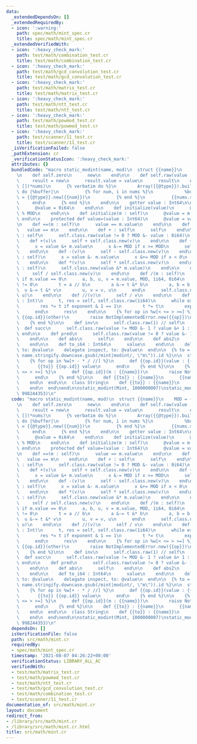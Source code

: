 ```yaml
---
data:
  _extendedDependsOn: []
  _extendedRequiredBy:
  - icon: ':warning:'
    path: spec/math/mint_spec.cr
    title: spec/math/mint_spec.cr
  _extendedVerifiedWith:
  - icon: ':heavy_check_mark:'
    path: test/math/combination_test.cr
    title: test/math/combination_test.cr
  - icon: ':heavy_check_mark:'
    path: test/math/gcd_convolution_test.cr
    title: test/math/gcd_convolution_test.cr
  - icon: ':heavy_check_mark:'
    path: test/math/matrix_test.cr
    title: test/math/matrix_test.cr
  - icon: ':heavy_check_mark:'
    path: test/math/ntt_test.cr
    title: test/math/ntt_test.cr
  - icon: ':heavy_check_mark:'
    path: test/math/powmod_test.cr
    title: test/math/powmod_test.cr
  - icon: ':heavy_check_mark:'
    path: test/scanner/11_test.cr
    title: test/scanner/11_test.cr
  _isVerificationFailed: false
  _pathExtension: cr
  _verificationStatusIcon: ':heavy_check_mark:'
  attributes: {}
  bundledCode: "macro static_modint(name, mod)\n  struct {{name}}\n    MOD = {{mod}}i64\n\
    \n    def self.zero\n      new\n    end\n\n    def self.raw(value : Int64)\n \
    \     result = new\n      result.value = value\n      result\n    end\n\n    macro\
    \ [](*nums)\n      {% verbatim do %}\n        Array({{@type}}).build({{nums.size}})\
    \ do |%buffer|\n          {% for num, i in nums %}\n            %buffer[{{i}}]\
    \ = {{@type}}.new({{num}})\n          {% end %}\n          {{nums.size}}\n   \
    \     end\n      {% end %}\n    end\n\n    getter value : Int64\n\n    def initialize\n\
    \      @value = 0i64\n    end\n\n    def initialize(value)\n      @value = value.to_i64\
    \ % MOD\n    end\n\n    def initialize(m : self)\n      @value = m.value\n   \
    \ end\n\n    protected def value=(value : Int64)\n      @value = value\n    end\n\
    \n    def ==(m : self)\n      value == m.value\n    end\n\n    def ==(m)\n   \
    \   value == m\n    end\n\n    def + : self\n      self\n    end\n\n    def -\
    \ : self\n      self.class.raw(value != 0 ? MOD &- value : 0i64)\n    end\n\n\
    \    def +(v)\n      self + self.class.new(v)\n    end\n\n    def +(m : self)\n\
    \      x = value &+ m.value\n      x &-= MOD if x >= MOD\n      self.class.raw(x)\n\
    \    end\n\n    def -(v)\n      self - self.class.new(v)\n    end\n\n    def -(m\
    \ : self)\n      x = value &- m.value\n      x &+= MOD if x < 0\n      self.class.raw(x)\n\
    \    end\n\n    def *(v)\n      self * self.class.new(v)\n    end\n\n    def *(m\
    \ : self)\n      self.class.new(value &* m.value)\n    end\n\n    def /(v)\n \
    \     self / self.class.new(v)\n    end\n\n    def /(m : self)\n      raise DivisionByZeroError.new\
    \ if m.value == 0\n      a, b, u, v = m.value, MOD, 1i64, 0i64\n      while b\
    \ != 0\n        t = a // b\n        a &-= t &* b\n        a, b = b, a\n      \
    \  u &-= t &* v\n        u, v = v, u\n      end\n      self.class.new(value &*\
    \ u)\n    end\n\n    def //(v)\n      self / v\n    end\n\n    def **(exponent\
    \ : Int)\n      t, res = self, self.class.raw(1i64)\n      while exponent > 0\n\
    \        res *= t if exponent & 1 == 1\n        t *= t\n        exponent >>= 1\n\
    \      end\n      res\n    end\n\n    {% for op in %w[< <= > >=] %}\n      def\
    \ {{op.id}}(other)\n        raise NotImplementedError.new({{op}})\n      end\n\
    \    {% end %}\n\n    def inv\n      self.class.raw(1) // self\n    end\n\n  \
    \  def succ\n      self.class.raw(value != MOD &- 1 ? value &+ 1 : 0i64)\n   \
    \ end\n\n    def pred\n      self.class.raw(value != 0 ? value &- 1 : MOD &- 1)\n\
    \    end\n\n    def abs\n      self\n    end\n\n    def abs2\n      self * self\n\
    \    end\n\n    def to_i64 : Int64\n      value\n    end\n\n    delegate to_s,\
    \ to: @value\n    delegate inspect, to: @value\n  end\n\n  {% to = (\"to_\" +\
    \ name.stringify.downcase.gsub(/mint|modint/, \"m\")).id %}\n\n  struct Int\n\
    \    {% for op in %w[+ - * / //] %}\n      def {{op.id}}(value : {{name}})\n \
    \       {{to}} {{op.id}} value\n      end\n    {% end %}\n\n    {% for op in %w[<\
    \ <= > >=] %}\n      def {{op.id}}(m : {{name}})\n        raise NotImplementedError.new({{op}})\n\
    \      end\n    {% end %}\n\n    def {{to}} : {{name}}\n      {{name}}.new(self)\n\
    \    end\n  end\n\n  class String\n    def {{to}} : {{name}}\n      {{name}}.new(self)\n\
    \    end\n  end\nend\n\nstatic_modint(Mint, 1000000007)\nstatic_modint(Mint2,\
    \ 998244353)\n"
  code: "macro static_modint(name, mod)\n  struct {{name}}\n    MOD = {{mod}}i64\n\
    \n    def self.zero\n      new\n    end\n\n    def self.raw(value : Int64)\n \
    \     result = new\n      result.value = value\n      result\n    end\n\n    macro\
    \ [](*nums)\n      {% verbatim do %}\n        Array({{@type}}).build({{nums.size}})\
    \ do |%buffer|\n          {% for num, i in nums %}\n            %buffer[{{i}}]\
    \ = {{@type}}.new({{num}})\n          {% end %}\n          {{nums.size}}\n   \
    \     end\n      {% end %}\n    end\n\n    getter value : Int64\n\n    def initialize\n\
    \      @value = 0i64\n    end\n\n    def initialize(value)\n      @value = value.to_i64\
    \ % MOD\n    end\n\n    def initialize(m : self)\n      @value = m.value\n   \
    \ end\n\n    protected def value=(value : Int64)\n      @value = value\n    end\n\
    \n    def ==(m : self)\n      value == m.value\n    end\n\n    def ==(m)\n   \
    \   value == m\n    end\n\n    def + : self\n      self\n    end\n\n    def -\
    \ : self\n      self.class.raw(value != 0 ? MOD &- value : 0i64)\n    end\n\n\
    \    def +(v)\n      self + self.class.new(v)\n    end\n\n    def +(m : self)\n\
    \      x = value &+ m.value\n      x &-= MOD if x >= MOD\n      self.class.raw(x)\n\
    \    end\n\n    def -(v)\n      self - self.class.new(v)\n    end\n\n    def -(m\
    \ : self)\n      x = value &- m.value\n      x &+= MOD if x < 0\n      self.class.raw(x)\n\
    \    end\n\n    def *(v)\n      self * self.class.new(v)\n    end\n\n    def *(m\
    \ : self)\n      self.class.new(value &* m.value)\n    end\n\n    def /(v)\n \
    \     self / self.class.new(v)\n    end\n\n    def /(m : self)\n      raise DivisionByZeroError.new\
    \ if m.value == 0\n      a, b, u, v = m.value, MOD, 1i64, 0i64\n      while b\
    \ != 0\n        t = a // b\n        a &-= t &* b\n        a, b = b, a\n      \
    \  u &-= t &* v\n        u, v = v, u\n      end\n      self.class.new(value &*\
    \ u)\n    end\n\n    def //(v)\n      self / v\n    end\n\n    def **(exponent\
    \ : Int)\n      t, res = self, self.class.raw(1i64)\n      while exponent > 0\n\
    \        res *= t if exponent & 1 == 1\n        t *= t\n        exponent >>= 1\n\
    \      end\n      res\n    end\n\n    {% for op in %w[< <= > >=] %}\n      def\
    \ {{op.id}}(other)\n        raise NotImplementedError.new({{op}})\n      end\n\
    \    {% end %}\n\n    def inv\n      self.class.raw(1) // self\n    end\n\n  \
    \  def succ\n      self.class.raw(value != MOD &- 1 ? value &+ 1 : 0i64)\n   \
    \ end\n\n    def pred\n      self.class.raw(value != 0 ? value &- 1 : MOD &- 1)\n\
    \    end\n\n    def abs\n      self\n    end\n\n    def abs2\n      self * self\n\
    \    end\n\n    def to_i64 : Int64\n      value\n    end\n\n    delegate to_s,\
    \ to: @value\n    delegate inspect, to: @value\n  end\n\n  {% to = (\"to_\" +\
    \ name.stringify.downcase.gsub(/mint|modint/, \"m\")).id %}\n\n  struct Int\n\
    \    {% for op in %w[+ - * / //] %}\n      def {{op.id}}(value : {{name}})\n \
    \       {{to}} {{op.id}} value\n      end\n    {% end %}\n\n    {% for op in %w[<\
    \ <= > >=] %}\n      def {{op.id}}(m : {{name}})\n        raise NotImplementedError.new({{op}})\n\
    \      end\n    {% end %}\n\n    def {{to}} : {{name}}\n      {{name}}.new(self)\n\
    \    end\n  end\n\n  class String\n    def {{to}} : {{name}}\n      {{name}}.new(self)\n\
    \    end\n  end\nend\n\nstatic_modint(Mint, 1000000007)\nstatic_modint(Mint2,\
    \ 998244353)\n"
  dependsOn: []
  isVerificationFile: false
  path: src/math/mint.cr
  requiredBy:
  - spec/math/mint_spec.cr
  timestamp: '2021-08-07 04:26:22+00:00'
  verificationStatus: LIBRARY_ALL_AC
  verifiedWith:
  - test/math/matrix_test.cr
  - test/math/powmod_test.cr
  - test/math/ntt_test.cr
  - test/math/gcd_convolution_test.cr
  - test/math/combination_test.cr
  - test/scanner/11_test.cr
documentation_of: src/math/mint.cr
layout: document
redirect_from:
- /library/src/math/mint.cr
- /library/src/math/mint.cr.html
title: src/math/mint.cr
---
```

